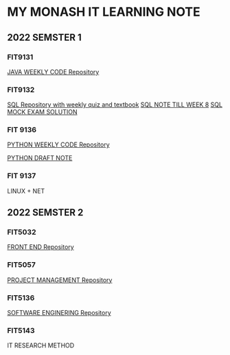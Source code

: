 # MY MONASH IT LEARNING NOTE
## 2022 SEMSTER 1
### FIT9131   
[JAVA WEEKLY CODE Repository](https://github.com/GreenH47/FIT_STUDY_NOTE/tree/main/9131)

### FIT9132  
[SQL Repository with  weekly quiz and textbook](https://github.com/GreenH47/FIT_STUDY_NOTE/tree/main/9132)
[SQL NOTE TILL WEEK 8](https://github.com/GreenH47/FIT_STUDY_NOTE/blob/main/9132/9132review.md)
[SQL MOCK EXAM SOLUTION](https://github.com/GreenH47/FIT_STUDY_NOTE/blob/main/9132/SQL%20FINAL.md)
### FIT 9136  
[PYTHON WEEKLY CODE Repository](https://github.com/GreenH47/FIT_STUDY_NOTE/tree/main/9136)  

[PYTHON DRAFT NOTE](https://github.com/GreenH47/FIT_STUDY_NOTE/tree/main/9136/note)

  
### FIT 9137  
  LINUX + NET

## 2022 SEMSTER 2
### FIT5032  
[ FRONT END Repository](https://github.com/GreenH47/FIT_STUDY_NOTE/tree/main/5032)

### FIT5057  
[ PROJECT  MANAGEMENT Repository](https://github.com/GreenH47/FIT_STUDY_NOTE/tree/main/5057)  

### FIT5136  
[ SOFTWARE ENGINERING Repository](https://github.com/GreenH47/FIT_STUDY_NOTE/tree/main/5136)  

### FIT5143  
IT RESEARCH METHOD


